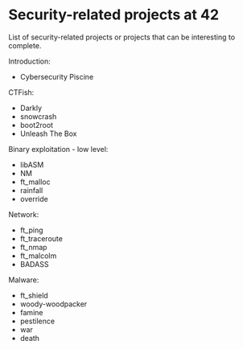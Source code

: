 # Security-related projects at 42

List of security-related projects or projects that can be interesting to complete.

Introduction:
- Cybersecurity Piscine

CTFish:
- Darkly
- snowcrash
- boot2root
- Unleash The Box

Binary exploitation - low level:
- libASM
- NM
- ft_malloc
- rainfall
- override

Network:
- ft_ping
- ft_traceroute
- ft_nmap
- ft_malcolm
- BADASS

Malware:
- ft_shield
- woody-woodpacker
- famine
- pestilence
- war
- death

